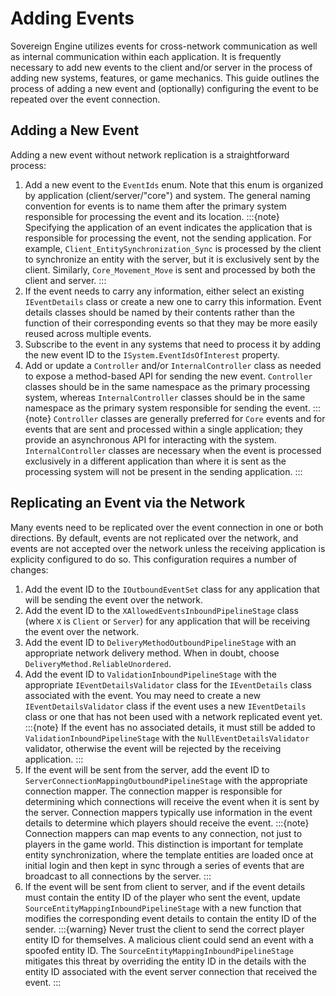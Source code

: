 # Adding Events

Sovereign Engine utilizes events for cross-network communication as well as
internal communication within each application. It is frequently necessary to add
new events to the client and/or server in the process of adding new systems, features,
or game mechanics. This guide outlines the process of adding a new event and
(optionally) configuring the event to be repeated over the event connection.

## Adding a New Event

Adding a new event without network replication is a straightforward process:

1. Add a new event to the `EventIds` enum. Note that this enum is organized by
   application (client/server/"core") and system. The general naming convention for
   events is to name them after the primary system responsible for processing the
   event and its location.
   :::{note}
   Specifying the application of an event indicates the application that is
   responsible for processing the event, not the sending application. For example, 
   `Client_EntitySynchronization_Sync` is processed by the client to synchronize an
   entity with the server, but it is exclusively sent by the client. Similarly,
   `Core_Movement_Move` is sent and processed by both the client and server.
   :::
2. If the event needs to carry any information, either select an existing
   `IEventDetails` class or create a new one to carry this information. Event details
   classes should be named by their contents rather than the function of their
   corresponding events so that they may be more easily reused across multiple
   events.
3. Subscribe to the event in any systems that need to process it by adding the new
   event ID to the `ISystem.EventIdsOfInterest` property.
4. Add or update a `Controller` and/or `InternalController` class as needed to expose
   a method-based API for sending the new event. `Controller` classes should be in
   the same namespace as the primary processing system, whereas `InternalController`
   classes should be in the same namespace as the primary system responsible for
   sending the event.
   :::{note}
   `Controller` classes are generally preferred for `Core` events and for events that
   are sent and processed within a single application; they provide an asynchronous
   API for interacting with the system. `InternalController` classes are necessary
   when the event is processed exclusively in a different application than where it
   is sent as the processing system will not be present in the sending application.
   :::

## Replicating an Event via the Network

Many events need to be replicated over the event connection in one or both directions.
By default, events are not replicated over the network, and events are not accepted
over the network unless the receiving application is explicity configured to do so.
This configuration requires a number of changes:

1. Add the event ID to the `IOutboundEventSet` class for any application that will
   be sending the event over the network.
2. Add the event ID to the `XAllowedEventsInboundPipelineStage` class (where `X`
   is `Client` or `Server`) for any application that will be receiving the event
   over the network.
3. Add the event ID to `DeliveryMethodOutboundPipelineStage` with an appropriate
   network delivery method. When in doubt, choose `DeliveryMethod.ReliableUnordered`.
4. Add the event ID to `ValidationInboundPipelineStage` with the appropriate
   `IEventDetailsValidator` class for the `IEventDetails` class associated with
   the event. You may need to create a new `IEventDetailsValidator` class if the
   event uses a new `IEventDetails` class or one that has not been used with a
   network replicated event yet.
   :::{note}
   If the event has no associated details, it must still be added to
   `ValidationInboundPipelineStage` with the `NullEventDetailsValidator` validator,
   otherwise the event will be rejected by the receiving application.
   :::
5. If the event will be sent from the server, add the event ID to
   `ServerConnectionMappingOutboundPipelineStage` with the appropriate connection
   mapper. The connection mapper is responsible for determining which connections
   will receive the event when it is sent by the server. Connection mappers typically
   use information in the event details to determine which players should receive
   the event.
   :::{note}
   Connection mappers can map events to any connection, not just to players in the
   game world. This distinction is important for template entity synchronization,
   where the template entities are loaded once at initial login and then kept in
   sync through a series of events that are broadcast to all connections by the
   server.
   :::
6. If the event will be sent from client to server, and if the event details must
   contain the entity ID of the player who sent the event, update
   `SourceEntityMappingInboundPipelineStage` with a new function that modifies
   the corresponding event details to contain the entity ID of the sender.
   :::{warning}
   Never trust the client to send the correct player entity ID for themselves. A
   malicious client could send an event with a spoofed entity ID. The
   `SourceEntityMappingInboundPipelineStage` mitigates this threat by overriding
   the entity ID in the details with the entity ID associated with the event
   server connection that received the event.
   :::
